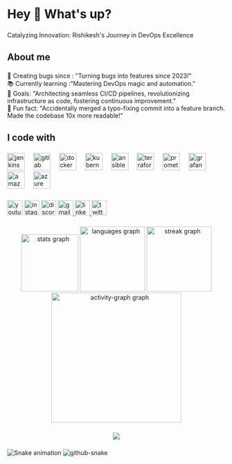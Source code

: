<!--

<H1 align="center"> <img src="https://github.com/Rishikesh11kr/Rishikesh11kr/blob/main/Screenshot%202023-10-10%20164701.png " /> </H1>
<h1 align="center">"Hi 👋, I'm Data Detective & Code Conjurer: Solving Problems with Science and Technology"</h1>
<h3 align="center">I'm a dual-domain expert, weaving software and data science to unlock potential and create meaningful solutions.</h3>

<p align="left"> <img src="https://komarev.com/ghpvc/?username=rishikesh&label=Profile%20views&color=0e75b6&style=flat" alt="rishikesh" /> </p>

<p align="left"> <a href="https://twitter.com/" target="blank"><img src="https://img.shields.io/twitter/follow/?logo=twitter&style=for-the-badge" alt="" /></a> </p>

- 🔭 I’m currently working on **30-Days-Of-30-DataScience-Project**
<!--
- 🌱 I’m currently learning **Web 3 & Metaverse**
<!--
- 👯 I’m looking to collaborate on **Blockchain & Metaverse**
<!--
- 🤝 I’m looking for help with **Chatbot Assistant**
<!--
- 💬 Ask me about **Anything**
<!--
- 📫 How to reach me **er.rishikesh19@gmail.com**
<!--
- ⚡ Fun fact **I think I am creative**
<!--
<h2 align="left">Hi 👋! My name is ... and I'm a ..., from ....</h2>

###

<div align="center">
  <img src="https://github-readme-stats.vercel.app/api?username=Rishikesh11kr&hide_title=false&hide_rank=false&show_icons=true&include_all_commits=true&count_private=true&disable_animations=false&theme=dracula&locale=en&hide_border=false" height="150" alt="stats graph"  />
  <img src="https://github-readme-stats.vercel.app/api/top-langs?username=Rishikesh11kr&locale=en&hide_title=false&layout=compact&card_width=320&langs_count=5&theme=dracula&hide_border=false" height="150" alt="languages graph"  />
</div>

###



###

<img align="right" height="150" src="https://i.imgflip.com/65efzo.gif"  />



<br clear="both">

<img src="https://raw.githubusercontent.com/Rishikesh11kr/Rishikesh11kr/output/snake.svg" alt="Snake animation" />

###

<div align="center">
  <img src="https://profile-counter.glitch.me/Rishikesh11kr/count.svg?"  />
</div>

###

<div align="center">
  <img src="https://github-read-medium-git-main.pahlevikun.vercel.app/latest?limit=4&username=Rishikesh11kr" alt="Layout with last medium posts"  />
</div>

###

<div align="center">
  <a href="https://open.spotify.com/user/31w37ey673ct5lyeuibyi33xazua">
    <img src="https://spotify-recently-played-readme.vercel.app/api?user=31w37ey673ct5lyeuibyi33xazua&count=5" alt="Spotify recently played"  />
  </a>
</div>
-->
###
<h1 align="left">Hey 👋 What's up?</h1>

###

<p align="left">Catalyzing Innovation: Rishikesh's Journey in DevOps Excellence</p>

###

<h2 align="left">About me</h2>

###

<p align="left">🐞 Creating bugs since : "Turning bugs into features since 2023!"<br>📚 Currently learning :"Mastering DevOps magic and automation."
  <br>🎯 Goals: "Architecting seamless CI/CD pipelines, revolutionizing infrastructure as code, fostering continuous improvement."
  <br>🎲 Fun fact: "Accidentally merged a typo-fixing commit into a feature branch. Made the codebase 10x more readable!"</p>

###

<h2 align="left">I code with</h2>

###

<div align="left">
  <img src="https://skillicons.dev/icons?i=jenkins" height="40" alt="jenkins logo"  />
  <img width="12" />
  <img src="https://cdn.jsdelivr.net/gh/devicons/devicon/icons/gitlab/gitlab-original.svg" height="40" alt="gitlab logo"  />
  <img width="12" />
  <img src="https://cdn.jsdelivr.net/gh/devicons/devicon/icons/docker/docker-original.svg" height="40" alt="docker logo"  />
  <img width="12" />
  <img src="https://cdn.jsdelivr.net/gh/devicons/devicon/icons/kubernetes/kubernetes-plain.svg" height="40" alt="kubernetes logo"  />
  <img width="12" />
  <img src="https://cdn.jsdelivr.net/gh/devicons/devicon/icons/ansible/ansible-original.svg" height="40" alt="ansible logo"  />
  <img width="12" />
  <img src="https://cdn.jsdelivr.net/gh/devicons/devicon/icons/terraform/terraform-original.svg" height="40" alt="terraform logo"  />
  <img width="12" />
  <img src="https://cdn.jsdelivr.net/gh/devicons/devicon/icons/prometheus/prometheus-original.svg" height="40" alt="prometheus logo"  />
  <img width="12" />
  <img src="https://cdn.jsdelivr.net/gh/devicons/devicon/icons/grafana/grafana-original.svg" height="40" alt="grafana logo"  />
  <img width="12" />
  <img src="https://skillicons.dev/icons?i=aws" height="40" alt="amazonwebservices logo"  />
  <img width="12" />
  <img src="https://skillicons.dev/icons?i=azure" height="40" alt="azure logo"  />
</div>

###

###

<div align="left">
  <img src="https://img.shields.io/static/v1?message=Youtube&logo=youtube&label=&color=FF0000&logoColor=white&labelColor=&style=for-the-badge" height="35" alt="youtube logo"  />
  <img src="https://img.shields.io/static/v1?message=Instagram&logo=instagram&label=&color=E4405F&logoColor=white&labelColor=&style=for-the-badge" height="35" alt="instagram logo"  />
  <img src="https://img.shields.io/static/v1?message=Discord&logo=discord&label=&color=7289DA&logoColor=white&labelColor=&style=for-the-badge" height="35" alt="discord logo"  />
  <a href="rishikesh19@gmail.com" target="_blank">
    <img src="https://img.shields.io/static/v1?message=Gmail&logo=gmail&label=&color=D14836&logoColor=white&labelColor=&style=for-the-badge" height="35" alt="gmail logo"  />
  </a>
  <a href="https://www.linkedin.com/in/rishikesh19/" target="_blank">
    <img src="https://img.shields.io/static/v1?message=LinkedIn&logo=linkedin&label=&color=0077B5&logoColor=white&labelColor=&style=for-the-badge" height="35" alt="linkedin logo"  />
  </a>
  <a href="https://twitter.com/er_rishikesh19" target="_blank">
    <img src="https://img.shields.io/static/v1?message=Twitter&logo=twitter&label=&color=1DA1F2&logoColor=white&labelColor=&style=for-the-badge" height="35" alt="twitter logo"  />
  </a>
</div>

###

<div align="center">
  <img src="https://github-readme-stats.vercel.app/api?username=Rishikesh11kr&hide_title=false&hide_rank=false&show_icons=true&include_all_commits=true&count_private=true&disable_animations=false&theme=dracula&locale=en&hide_border=false&order=1" height="132" alt="stats graph"  />
  <img src="https://github-readme-stats.vercel.app/api/top-langs?username=Rishikesh11kr&locale=en&hide_title=false&layout=compact&card_width=320&langs_count=5&theme=dracula&hide_border=false&order=2" height="150" alt="languages graph"  />
  <img src="https://streak-stats.demolab.com?user=Rishikesh11kr&locale=en&mode=daily&theme=dracula&hide_border=false&border_radius=5&order=3" height="150" alt="streak graph"  />
  <img src="https://github-readme-activity-graph.vercel.app/graph?username=Rishikesh11kr&radius=16&theme=react&area=true&order=5&custom_title=Rishikesh's%20Contribution%20Graph" height="300" alt="activity-graph graph"  />
</div>

###



<div align="center">
  <img src="https://profile-counter.glitch.me/Rishikesh11kr/count.svg?"  />
</div>

###
<!--
<div align="left">
  <img src="https://raw.githubusercontent.com/maurodesouza/profile-readme-generator/master/src/assets/icons/social/linkedin/default.svg" width="52" height="40" alt="linkedin logo"  />
  <img src="https://raw.githubusercontent.com/maurodesouza/profile-readme-generator/master/src/assets/icons/social/twitter/default.svg" width="52" height="40" alt="twitter logo"  />
  <img src="https://raw.githubusercontent.com/maurodesouza/profile-readme-generator/master/src/assets/icons/social/discord/default.svg" width="52" height="40" alt="discord logo"  />
  <img src="https://raw.githubusercontent.com/maurodesouza/profile-readme-generator/master/src/assets/icons/social/youtube/default.svg" width="52" height="40" alt="youtube logo"  />
</div>

<a href="https://github.com/Rishikesh11kr/snake-animation/actions/workflows/generate-snake.yml"></a>
<img src="https://raw.githubusercontent.com/Rishikesh11kr/Rishikesh11kr/output/snake.svg" alt="Snake animation" />

![Snake animation](https://raw.githubusercontent.com/Rishikesh11kr/Rishikesh11kr/output/github-contribution-grid-snake.svg)
-->
![Snake animation](https://raw.githubusercontent.com/Rishikesh11kr/Rishikesh11kr/output/github-contribution-grid-snake.svg)
<picture>
  <source media="(prefers-color-scheme: dark)" srcset="https://raw.githubusercontent.com/Rishikesh11kr/Rishikesh11kr/output/github-snake-dark.svg" />
  <source media="(prefers-color-scheme: light)" srcset="https://raw.githubusercontent.com/Rishikesh11kr/Rishikesh11kr/output/github-snake.svg" />
  <img alt="github-snake" src="https://raw.githubusercontent.com/Rishikesh11kr/Rishikesh11kr/output/github-snake.svg" />
</picture>

###
